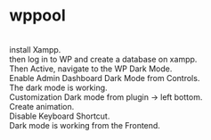 # wppool
<br>
install Xampp.
<br>
then log in to WP and create a database on xampp.
<br>
Then Active, navigate to the WP Dark Mode.
<br>
Enable Admin Dashboard Dark Mode from Controls.
<br>
The dark mode is working.
<br>
Customization Dark mode from plugin -> left bottom.
<br>
Create animation.
<br>
Disable Keyboard Shortcut.
<br>
Dark mode is working from the Frontend.

